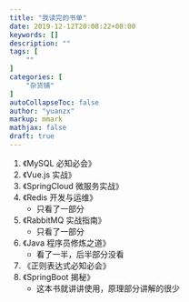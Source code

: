 ```yaml
---
title: "我读完的书单"
date: 2019-12-12T20:08:22+08:00
keywords: []
description: ""
tags: [
    ""
]
categories: [
    "杂货铺"
]
autoCollapseToc: false
author: "yuanzx"
markup: mmark
mathjax: false
draft: true
---
```


1. 《MySQL 必知必会》
2. 《Vue.js 实战》
3. 《SpringCloud 微服务实战》
4. 《Redis 开发与运维》
   - 只看了一部分
5. 《RabbitMQ 实战指南》
   - 只看了一部分
6. 《Java 程序员修炼之道》
   - 看了一半，后半部分没看
7. 《正则表达式必知必会》
8. 《SpringBoot 揭秘》
   - 这本书就讲讲使用，原理部分讲解的很少